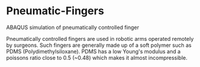 # Pneumatic-Fingers
ABAQUS simulation of pneumatically controlled finger

Pneumatically controlled fingers are used in robotic arms operated remotely by surgeons. Such fingers are generally made up of a soft polymer such as PDMS (Polydimethylsiloxane). 
PDMS has a low Young's modulus and a poissons ratio close to 0.5 (~0.48) which makes it almost incompressible. 
